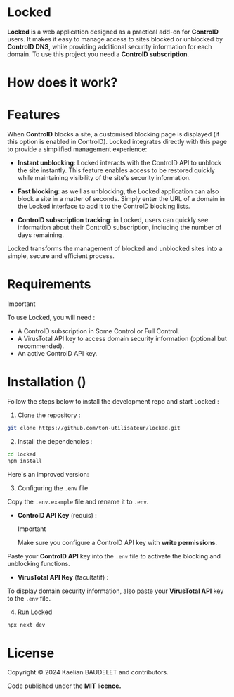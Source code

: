 # Locked

**Locked** is a web application designed as a practical add-on for **ControlD** users. It makes it easy to manage access to sites blocked or unblocked by **ControlD DNS**, while providing additional security information for each domain. To use this project you need a **ControlD subscription**.

# How does it work?

# Features

When **ControlD** blocks a site, a customised blocking page is displayed (if this option is enabled in ControlD). Locked integrates directly with this page to provide a simplified management experience:

- **Instant unblocking**: Locked interacts with the ControlD API to unblock the site instantly. This feature enables access to be restored quickly while maintaining visibility of the site's security information.

- **Fast blocking**: as well as unblocking, the Locked application can also block a site in a matter of seconds. Simply enter the URL of a domain in the Locked interface to add it to the ControlD blocking lists.

- **ControlD subscription tracking**: in Locked, users can quickly see information about their ControlD subscription, including the number of days remaining.

Locked transforms the management of blocked and unblocked sites into a simple, secure and efficient process.

# Requirements

> [!IMPORTANT]
> To use Locked, you will need :
>
> - A ControlD subscription in Some Control or Full Control.
> - A VirusTotal API key to access domain security information (optional but recommended).
> - An active ControlD API key.

# Installation ()

Follow the steps below to install the development repo and start Locked :

1. Clone the repository :

```bash
git clone https://github.com/ton-utilisateur/locked.git
```

2. Install the dependencies :

```bash
cd locked
npm install
```

Here's an improved version:

3. Configuring the `.env` file

Copy the `.env.example` file and rename it to `.env`.

- **ControlD API Key** (requis) :
  > [!IMPORTANT]
  > Make sure you configure a ControlD API key with **write permissions**.

Paste your **ControlD API** key into the `.env` file to activate the blocking and unblocking functions.

- **VirusTotal API Key** (facultatif) :

To display domain security information, also paste your **VirusTotal API** key to the `.env` file.

4. Run Locked

```bash
npx next dev
```

# License

Copyright © 2024 Kaelian BAUDELET and contributors.

Code published under the **MIT licence.**
